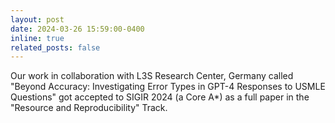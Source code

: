 ```yaml
---
layout: post
date: 2024-03-26 15:59:00-0400
inline: true
related_posts: false
---
```


Our work in collaboration with L3S Research Center, Germany called "Beyond Accuracy: Investigating Error Types in GPT-4 Responses to USMLE Questions" got accepted to SIGIR 2024 (a Core A*) as a full paper in the "Resource and Reproducibility" Track. 
